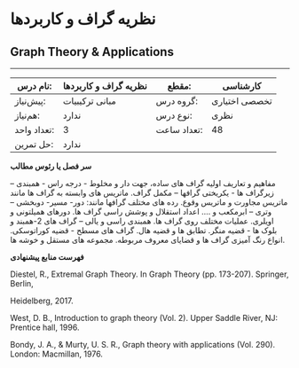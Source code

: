 # نظریه گراف و کاربردها
## Graph Theory & Applications
_______________________________________________________________________________
| نام درس:    | نظریه گراف و کاربردها | مقطع:       | کارشناسی      |
| ----------- | --------------------- | ----------- | ------------- |
| پیش‌نیاز:   | مبانی ترکیبیات        | گروه درس:   | تخصصی اختیاری |
| هم‌نیاز:    | ندارد                 | نوع درس:    | نظری          |
| تعداد واحد: | 3                     | تعداد ساعت: | 48            |
| حل تمرین:   |  ندارد                |             |               |

**سر فصل یا رئوس مطالب**

مفاهیم و تعاریف اولیه گراف های ساده، جهت دار و مخلوط - درجه راس - همبندی – زیرگراف ها - یکریختی گرافها – مکمل گراف. ماتریس های وابسته به گراف ها مانند ماتریس مجاورت و ماتریس وقوع. رده های مختلف گرافها مانند: دور- مسیر- دوبخشی – وتری – ابرمکعب و …. اعداد استقلال و پوشش راسی گراف ها. دورهای همیلتونی و اویلری. عملیات مختلف روی گراف ها. همبندی راسی و یالی – گراف های 2-همبند و بلوک ها - قضیه منگر. تطابق ها و قضیه هال. گراف های مسطح - قضیه کوراتوسکی. انواع رنگ آمیزی گراف ها و قضایای معروف مربوطه. مجموعه های مستقل و خوشه ها.

**فهرست منابع پیشنهادی**

Diestel, R., Extremal Graph Theory. In Graph Theory (pp. 173-207). Springer, Berlin,

Heidelberg, 2017.

West, D. B., Introduction to graph theory (Vol. 2). Upper Saddle River, NJ: Prentice hall, 1996.

Bondy, J. A., & Murty, U. S. R., Graph theory with applications (Vol. 290). London: Macmillan, 1976.
